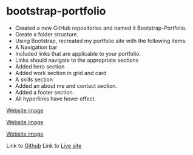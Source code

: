 # bootstrap-portfolio

* Created a new GitHub repositories and named it Bootstrap-Portfolio.
* Create a folder structure.
* Using Bootstrap, recreated my portfolio site with the following items:
* A Navigation bar
* Included links that are applicable to your portfolio.
* Links should navigate to the appropriate sections
* Added hero section
* Added work section in grid and card
* A skills section
* Added an about me and  contact section.
* Added a footer section.
* All hyperlinks have  hover effect.
 
 [Website image](./images/Screenshot1.png)

 [Website image](./images/Screenshot2.png)

 [Website image](./images/Screenshot3.png)

 Link to [Github](https://github.com/hrehman12/bootstrap-portfolio)
 Link to [Live site](https://hrehman12.github.io/bootstrap-portfolio/)





